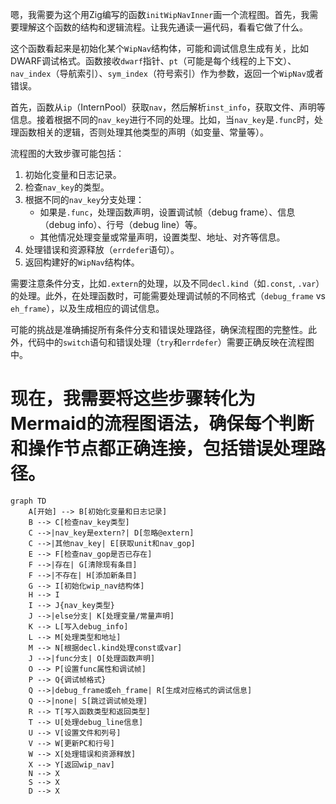 嗯，我需要为这个用Zig编写的函数`initWipNavInner`画一个流程图。首先，我需要理解这个函数的结构和逻辑流程。让我先通读一遍代码，看看它做了什么。

这个函数看起来是初始化某个`WipNav`结构体，可能和调试信息生成有关，比如DWARF调试格式。函数接收`dwarf`指针、`pt`（可能是每个线程的上下文）、`nav_index`（导航索引）、`sym_index`（符号索引）作为参数，返回一个`WipNav`或者错误。

首先，函数从`ip`（InternPool）获取`nav`，然后解析`inst_info`，获取文件、声明等信息。接着根据不同的`nav_key`进行不同的处理。比如，当`nav_key`是`.func`时，处理函数相关的逻辑，否则处理其他类型的声明（如变量、常量等）。

流程图的大致步骤可能包括：
1. 初始化变量和日志记录。
2. 检查`nav_key`的类型。
3. 根据不同的`nav_key`分支处理：
   - 如果是`.func`，处理函数声明，设置调试帧（debug frame）、信息（debug info）、行号（debug line）等。
   - 其他情况处理变量或常量声明，设置类型、地址、对齐等信息。
4. 处理错误和资源释放（`errdefer`语句）。
5. 返回构建好的`WipNav`结构体。

需要注意条件分支，比如`.extern`的处理，以及不同`decl.kind`（如`.const`, `.var`）的处理。此外，在处理函数时，可能需要处理调试帧的不同格式（`debug_frame` vs `eh_frame`），以及生成相应的调试信息。

可能的挑战是准确捕捉所有条件分支和错误处理路径，确保流程图的完整性。此外，代码中的`switch`语句和错误处理（`try`和`errdefer`）需要正确反映在流程图中。

现在，我需要将这些步骤转化为Mermaid的流程图语法，确保每个判断和操作节点都正确连接，包括错误处理路径。
================================================
```mermaid
graph TD
    A[开始] --> B[初始化变量和日志记录]
    B --> C[检查nav_key类型]
    C -->|nav_key是extern?| D[忽略@extern]
    C -->|其他nav_key| E[获取unit和nav_gop]
    E --> F[检查nav_gop是否已存在]
    F -->|存在| G[清除现有条目]
    F -->|不存在| H[添加新条目]
    G --> I[初始化wip_nav结构体]
    H --> I
    I --> J{nav_key类型}
    J -->|else分支| K[处理变量/常量声明]
    K --> L[写入debug_info]
    L --> M[处理类型和地址]
    M --> N[根据decl.kind处理const或var]
    J -->|func分支| O[处理函数声明]
    O --> P[设置func属性和调试帧]
    P --> Q{调试帧格式}
    Q -->|debug_frame或eh_frame| R[生成对应格式的调试信息]
    Q -->|none| S[跳过调试帧处理]
    R --> T[写入函数类型和返回类型]
    T --> U[处理debug_line信息]
    U --> V[设置文件和列号]
    V --> W[更新PC和行号]
    W --> X[处理错误和资源释放]
    X --> Y[返回wip_nav]
    N --> X
    S --> X
    D --> X
```